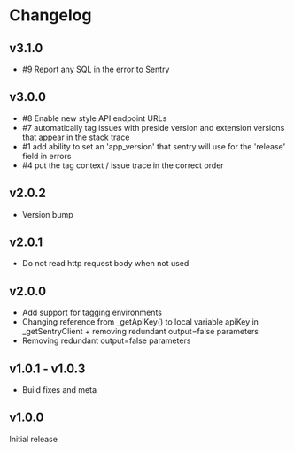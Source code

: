# Changelog

## v3.1.0

* [#9](https://github.com/pixl8/preside-ext-sentry/issues/9) Report any SQL in the error to Sentry

## v3.0.0

* #8 Enable new style API endpoint URLs
* #7 automatically tag issues with preside version and extension versions that appear in the stack trace
* #1 add ability to set an 'app_version' that sentry will use for the 'release' field in errors
* #4 put the tag context / issue trace in the correct order

## v2.0.2

* Version bump

## v2.0.1

* Do not read http request body when not used

## v2.0.0

* Add support for tagging environments
* Changing reference from _getApiKey() to local variable apiKey in _getSentryClient + removing redundant output=false parameters
* Removing redundant output=false parameters

## v1.0.1 - v1.0.3

* Build fixes and meta

## v1.0.0

Initial release
